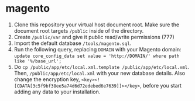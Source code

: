 magento
=======

1. Clone this repository your virtual host document root.  Make sure the document root targets ```/public``` inside of the directory.
2. Create ```/public/var``` and give it public read/write permissions (777)
3. Import the default database ```/tools/magento.sql```.
4. Run the following query, replacing ```DOMAIN``` with your Magento domain: ```update core_config_data set value = 'http://DOMAIN/' where path like '%/base_url';```
5. Do ```cp /public/app/etc/local.xml.template /public/app/etc/local.xml```. Then, ```/public/app/etc/local.xml``` with your new database details.  Also change the encryption key, ```<key><![CDATA[3c5f9bf38ee5a74d6d72edebed6e7639]]></key>```, before you start adding any data to your installation.
